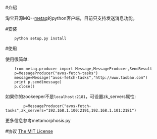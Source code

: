 #介绍

淘宝开源MQ--[metaq](https://github.com/killme2008/Metamorphosis)的python客户端，目前只支持发送消息功能。

#安装

		python setup.py install

#使用

使用很简单:

		from metaq.producer import Message,MessageProducer,SendResult
		p=MessageProducer("avos-fetch-tasks")
		message=Message("avos-fetch-tasks","http://www.taobao.com")
		print p.send(message)
		p.close()

如果你的zookeeper不是`localhost:2181`，可设置zk_servers属性:
		
			p=MessageProducer("avos-fetch-tasks",zk_servers="192.168.1.100:2191,192.168.1.101:2181")

更多信息参考metamorphosis.py

#协议
[The MIT License](http://www.opensource.org/licenses/mit-license.html)
